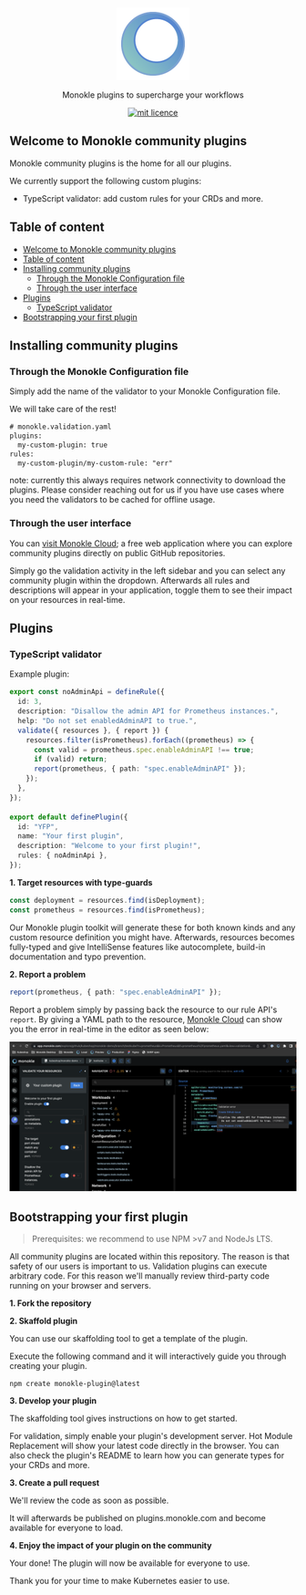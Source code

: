 <p align="center">
  <img src="docs/images/large-icon-256.png" alt="Monokle Logo" width="128" height="128"/>
</p>

<p align="center">
Monokle plugins to supercharge your workflows
</p>

<p align="center">
  <a href="https://github.com/kubeshop/monokle-core/tree/main/packages/validation">
    <img title="mit licence" src="https://img.shields.io/badge/License-MIT-yellow.svg"/>
  </a>
</p>

## Welcome to Monokle community plugins

Monokle community plugins is the home for all our plugins.

We currently support the following custom plugins:

- TypeScript validator: add custom rules for your CRDs and more.

## Table of content

- [Welcome to Monokle community plugins](#welcome-to-monokle-community-plugins)
- [Table of content](#table-of-content)
- [Installing community plugins](#installing-community-plugins)
  - [Through the Monokle Configuration file](#through-the-monokle-configuration-file)
  - [Through the user interface](#through-the-user-interface)
- [Plugins](#plugins)
  - [TypeScript validator](#typescript-validator)
- [Bootstrapping your first plugin](#bootstrapping-your-first-plugin)

## Installing community plugins

### Through the Monokle Configuration file

Simply add the name of the validator to your Monokle Configuration file.

We will take care of the rest!

```
# monokle.validation.yaml
plugins:
  my-custom-plugin: true
rules:
  my-custom-plugin/my-custom-rule: "err"
```

note: currently this always requires network connectivity to download the plugins. Please consider reaching out for us if you have use cases where you need the validators to be cached for offline usage.

### Through the user interface

You can [visit Monokle Cloud](https://app.monokle.com); a free web application where you can explore community plugins directly on public GitHub repositories.

Simply go the validation activity in the left sidebar and you can select any community plugin within the dropdown. Afterwards all rules and descriptions will appear in your application, toggle them to see their impact on your resources in real-time.

## Plugins

### TypeScript validator

Example plugin:

```typescript
export const noAdminApi = defineRule({
  id: 3,
  description: "Disallow the admin API for Prometheus instances.",
  help: "Do not set enabledAdminAPI to true.",
  validate({ resources }, { report }) {
    resources.filter(isPrometheus).forEach((prometheus) => {
      const valid = prometheus.spec.enableAdminAPI !== true;
      if (valid) return;
      report(prometheus, { path: "spec.enableAdminAPI" });
    });
  },
});

export default definePlugin({
  id: "YFP",
  name: "Your first plugin",
  description: "Welcome to your first plugin!",
  rules: { noAdminApi },
});
```

**1. Target resources with type-guards**

```typescript
const deployment = resources.find(isDeployment);
const prometheus = resources.find(isPrometheus);
```

Our Monokle plugin toolkit will generate these for both known kinds and any custom resource definition you might have. Afterwards, resources becomes fully-typed and give IntelliSense
features like autocomplete, build-in documentation and typo prevention.

**2. Report a problem**

```typescript
report(prometheus, { path: "spec.enableAdminAPI" });
```

Report a problem simply by passing back the resource to our rule API's `report`.
By giving a YAML path to the resource, [Monokle Cloud](https://app.monokle.com/) can show you the error in real-time
in the editor as seen below:

![example TypeScript plugin](docs/images/example-ts-plugin.png)

## Bootstrapping your first plugin

> Prerequisites: we recommend to use NPM >v7 and NodeJs LTS.

All community plugins are located within this repository.
The reason is that safety of our users is important to us.
Validation plugins can execute arbitrary code.
For this reason we'll manually review third-party code running on your browser and servers.

**1. Fork the repository**

**2. Skaffold plugin**

You can use our skaffolding tool to get a template of the plugin.

Execute the following command and it will interactively guide you through creating your plugin.

```
npm create monokle-plugin@latest
```

**3. Develop your plugin**

The skaffolding tool gives instructions on how to get started.

For validation, simply enable your plugin's development server. Hot Module Replacement will show your latest code directly in the browser. You can also check the plugin's README to learn how you can generate types for your CRDs and more.

**3. Create a pull request**

We'll review the code as soon as possible.

It will afterwards be published on plugins.monokle.com and become available for everyone to load.

**4. Enjoy the impact of your plugin on the community**

Your done! The plugin will now be available for everyone to use.

Thank you for your time to make Kubernetes easier to use.
